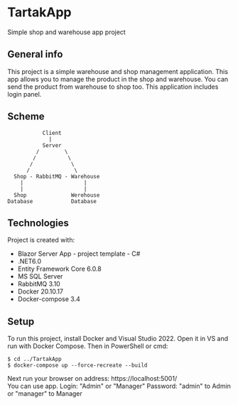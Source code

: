# TartakApp
Simple shop and warehouse app project



## General info
This project is a simple warehouse and shop management application.
This app allows you to manage the product in the shop and warehouse. You can send the product from warehouse to shop too.
This application includes login panel.

## Scheme
```
           Client
             |
           Server
         /        \
        /          \
       /            \
      /              \
  Shop - RabbitMQ - Warehouse
    |                   |
    |                   |
  Shop              Werehouse
Database            Database
```
 
## Technologies
Project is created with:
* Blazor Server App - project template - C#
* .NET6.0
* Entity Framework Core 6.0.8
* MS SQL Server
* RabbitMQ 3.10
* Docker 20.10.17
* Docker-compose 3.4 
	
## Setup
To run this project, install Docker and Visual Studio 2022. Open it in VS and run with Docker Compose.
Then in PowerShell or cmd:
```
$ cd ../TartakApp
$ docker-compose up --force-recreate --build
```
Next run your browser on address: https://localhost:5001/  
You can use app.
Login: "Admin" or "Manager"
Password: "admin" to Admin or "manager" to Manager
